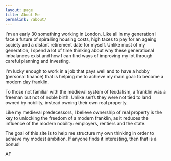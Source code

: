 ```yaml
---
layout: page
title: About Me
permalink: /about/
---
```


I'm an early 30 something working in London.  Like all in my generation I face a future of spiralling housing costs, high taxes to pay for an ageing society and a distant retirement date for myself.  Unlike most of my generation, I spend a lot of time thinking about why these generational imbalances exist and how I can find ways of improving my lot through careful planning and investing.

I'm lucky enough to work in a job that pays well and to have a hobby (personal finance) that is helping me to achieve my main goal: to become a modern day franklin.

To those not familiar with the medieval system of feudalism, a franklin was a freeman but not of noble birth.  Unlike serfs they were not tied to land owned by nobility, instead owning their own real property.

Like my medieval predecessors, I believe ownership of real property is the key to unlocking the freedom of a modern franklin, as it reduces the influence of the modern nobility: employers, rentiers and the state.

The goal of this site is to help me structure my own thinking in order to achieve my modest ambition.  If anyone finds it interesting, then that is a bonus!

AF

